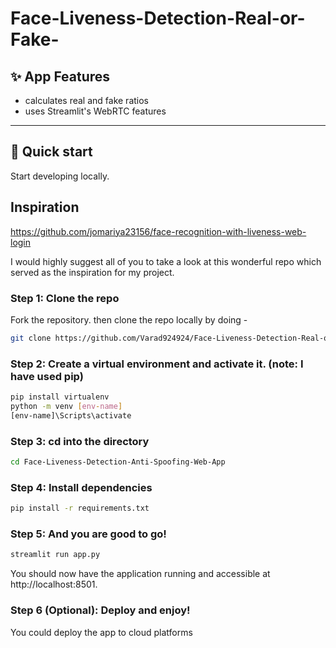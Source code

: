 # Face-Liveness-Detection-Real-or-Fake-

## ✨ App Features

- calculates real and fake ratios
- uses Streamlit's WebRTC features
<hr>

## :rocket: Quick start

Start developing locally.

## Inspiration
https://github.com/jomariya23156/face-recognition-with-liveness-web-login

I would highly suggest all of you to take a look at this wonderful repo which served as the inspiration for my project.

### Step 1: Clone the repo

Fork the repository. then clone the repo locally by doing -

```sh
git clone https://github.com/Varad924924/Face-Liveness-Detection-Real-or-Fake-
```

### Step 2: Create a virtual environment and activate it. (note: I have used pip)

```sh
pip install virtualenv
python -m venv [env-name]
[env-name]\Scripts\activate 
```

### Step 3: cd into the directory

```sh
cd Face-Liveness-Detection-Anti-Spoofing-Web-App
```

### Step 4: Install dependencies

```sh
pip install -r requirements.txt
```
 
### Step 5: And you are good to go!
```sh
streamlit run app.py
```
You should now have the application running and accessible at http://localhost:8501.


### Step 6 (Optional): Deploy and enjoy!

You could deploy the app to cloud platforms
